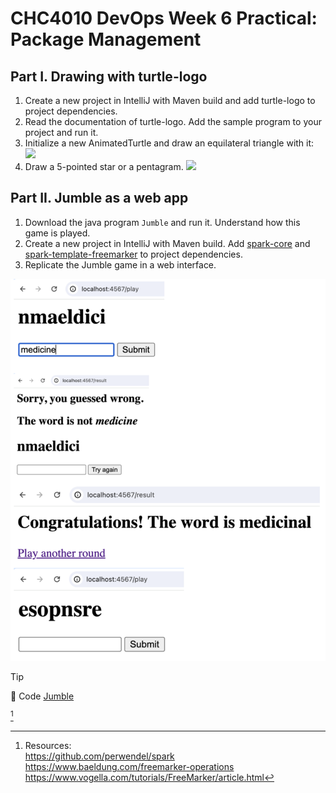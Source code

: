 # CHC4010 DevOps Week 6 Practical: Package Management
## Part I. Drawing with turtle-logo
1. Create a new project in IntelliJ with Maven build and add turtle-logo to project dependencies.
2. Read the documentation of turtle-logo. Add the sample program to your project and run it.
3. Initialize a new AnimatedTurtle and draw an equilateral triangle with it:
![](Pasted-image-20250602123233.png)
4. Draw a 5-pointed star or a pentagram.
![](Pasted-image-20250602123346.png)
## Part II. Jumble as a web app
1. Download the java program `Jumble` and run it. Understand how this game is played.
2. Create a new project in IntelliJ with Maven build. Add [spark-core](https://central.sonatype.com/artifact/com.sparkjava/spark-core) and [spark-template-freemarker](https://central.sonatype.com/artifact/com.sparkjava/spark-template-freemarker) to project dependencies.
3. Replicate the Jumble game in a web interface.
  
![](images/Pasted-image-20250602125339.png)

> [!TIP]
> 🔗 Code [Jumble](Jumble)


[^1]
[^1]: Resources:  
  https://github.com/perwendel/spark  
  https://www.baeldung.com/freemarker-operations  
  https://www.vogella.com/tutorials/FreeMarker/article.html  
